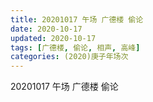 ```yaml
---
title: 20201017 午场 广德楼 偷论 
date: 2020-10-17
updated: 2020-10-17
tags: [广德楼, 偷论, 相声, 高峰]
categories: (2020)庚子年场次
---
```

20201017 午场 广德楼 偷论
